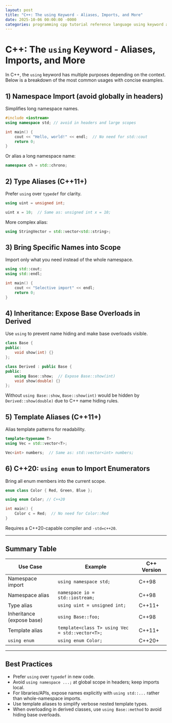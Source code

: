 ```yaml
---
layout: post
title: "C++: The using Keyword - Aliases, Imports, and More"
date: 2025-10-06 00:00:00 -0000
categories: programming cpp tutorial reference language using keyword alias typedef templates inheritance enum c++20
---
```


# C++: The `using` Keyword - Aliases, Imports, and More

In C++, the `using` keyword has multiple purposes depending on the context. Below is a breakdown of the most common usages with concise examples.

## 1) Namespace Import (avoid globally in headers)

Simplifies long namespace names.

```cpp
#include <iostream>
using namespace std; // avoid in headers and large scopes

int main() {
    cout << "Hello, world!" << endl;  // No need for std::cout
    return 0;
}
```

Or alias a long namespace name:

```cpp
namespace ch = std::chrono;
```

## 2) Type Aliases (C++11+)

Prefer `using` over `typedef` for clarity.

```cpp
using uint = unsigned int;

uint x = 10;  // Same as: unsigned int x = 10;
```

More complex alias:

```cpp
using StringVector = std::vector<std::string>;
```

## 3) Bring Specific Names into Scope

Import only what you need instead of the whole namespace.

```cpp
using std::cout;
using std::endl;

int main() {
    cout << "Selective import" << endl;
    return 0;
}
```

## 4) Inheritance: Expose Base Overloads in Derived

Use `using` to prevent name hiding and make base overloads visible.

```cpp
class Base {
public:
    void show(int) {}
};

class Derived : public Base {
public:
    using Base::show;  // Expose Base::show(int)
    void show(double) {}
};
```

Without `using Base::show`, `Base::show(int)` would be hidden by `Derived::show(double)` due to C++ name hiding rules.

## 5) Template Aliases (C++11+)

Alias template patterns for readability.

```cpp
template<typename T>
using Vec = std::vector<T>;

Vec<int> numbers;  // Same as: std::vector<int> numbers;
```

## 6) C++20: `using enum` to Import Enumerators

Bring all enum members into the current scope.

```cpp
enum class Color { Red, Green, Blue };

using enum Color; // C++20

int main() {
    Color c = Red;  // No need for Color::Red
}
```

Requires a C++20-capable compiler and `-std=c++20`.

---

## Summary Table

| Use Case | Example | C++ Version |
|---|---|---|
| Namespace import | `using namespace std;` | C++98 |
| Namespace alias | `namespace io = std::iostream;` | C++98 |
| Type alias | `using uint = unsigned int;` | C++11+ |
| Inheritance (expose base) | `using Base::foo;` | C++98 |
| Template alias | `template<class T> using Vec = std::vector<T>;` | C++11+ |
| `using enum` | `using enum Color;` | C++20+ |

---

## Best Practices

- Prefer `using` over `typedef` in new code.
- Avoid `using namespace ...;` at global scope in headers; keep imports local.
- For libraries/APIs, expose names explicitly with `using std::...` rather than whole-namespace imports.
- Use template aliases to simplify verbose nested template types.
- When overloading in derived classes, use `using Base::method` to avoid hiding base overloads.
